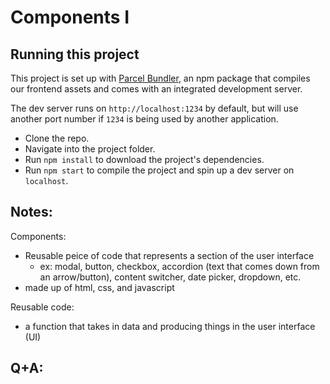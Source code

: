 # Components I

## Running this project 

This project is set up with [Parcel Bundler](https://parceljs.org/), an npm package
that compiles our frontend assets and comes with an integrated development server.

The dev server runs on `http://localhost:1234` by default, but will use another port
number if `1234` is being used by another application.

- Clone the repo.
- Navigate into the project folder.
- Run `npm install` to download the project's dependencies.
- Run `npm start` to compile the project and spin up a dev server on `localhost`.


## Notes:
Components:
- Reusable peice of code that represents a section of the user interface
    - ex: modal, button, checkbox, accordion (text that comes down from an arrow/button), content switcher, date picker, dropdown, etc.
- made up of html, css, and javascript

Reusable code:
- a function that takes in data and producing things in the user interface (UI)

Q+A:
- 